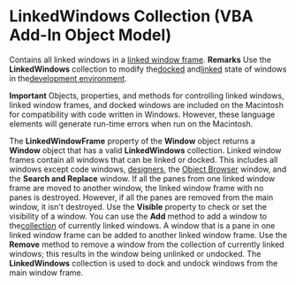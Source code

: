 
# LinkedWindows Collection (VBA Add-In Object Model)



Contains all linked windows in a [linked window frame](b8bdf64f-5920-1ae9-16d0-b26d09524a30.md).
 **Remarks**
Use the  **LinkedWindows** collection to modify the[docked](b8bdf64f-5920-1ae9-16d0-b26d09524a30.md) and[linked](b8bdf64f-5920-1ae9-16d0-b26d09524a30.md) state of windows in the[development environment](b8bdf64f-5920-1ae9-16d0-b26d09524a30.md).


 **Important**  Objects, properties, and methods for controlling linked windows, linked window frames, and docked windows are included on the Macintosh for compatibility with code written in Windows. However, these language elements will generate run-time errors when run on the Macintosh.


The  **LinkedWindowFrame** property of the **Window** object returns a **Window** object that has a valid **LinkedWindows** collection.
Linked window frames contain all windows that can be linked or docked. This includes all windows except code windows, [designers](b8bdf64f-5920-1ae9-16d0-b26d09524a30.md), the [Object Browser](b8bdf64f-5920-1ae9-16d0-b26d09524a30.md) window, and the **Search and Replace** window.
If all the panes from one linked window frame are moved to another window, the linked window frame with no panes is destroyed. However, if all the panes are removed from the main window, it isn't destroyed.
Use the  **Visible** property to check or set the visibility of a window.
You can use the  **Add** method to add a window to the[collection](b8bdf64f-5920-1ae9-16d0-b26d09524a30.md) of currently linked windows. A window that is a pane in one linked window frame can be added to another linked window frame. Use the **Remove** method to remove a window from the collection of currently linked windows; this results in the window being unlinked or undocked.
The  **LinkedWindows** collection is used to dock and undock windows from the main window frame.
